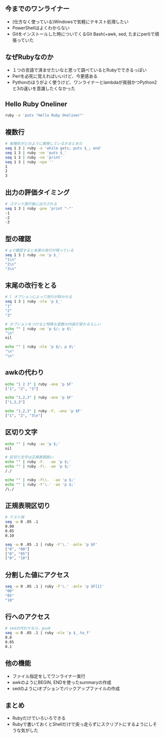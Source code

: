 
## 今までのワンライナー

* (仕方なく使っている)Windowsで気軽にテキスト処理したい
* PowerShellはよくわからない
* Gitをインストールした時についてくるGit Bash(+awk, sed, たまにperl)で頑張っていた

## なぜRubyなのか

* １つの言語で済ませたいなと思って調べているとRubyでできるっぽい
* Perlを必死に覚えればいいけど、今更感ある
* Pythonのほうがよく使うけど、ワンライナーとlambdaが貧弱かつPython2と3の違いを意識したくなかった

## Hello Ruby Oneliner 
```bash:ruby_oneliner.sh
ruby -e 'puts "Hello Ruby Oneliner"'
```

## 複数行
```bash:ruby_oneliner_ex.sh
# 省略形がどのように推移しているかまとめた
seq 1 3 | ruby -e 'while gets; puts $_; end'
seq 1 3 | ruby -ne 'puts $_'
seq 1 3 | ruby -ne 'print'
seq 1 3 | ruby -npe ''
1
2
3
```

## 出力の評価タイミング
```bash:ruby_oneliner_ex2.sh
# コマンド実行後に出力される
seq 1 3 | ruby -pne 'print "-"'
-1
-2
-3
```

## 型の確認
```bash:ruby_oneliner_ex3.sh
# pで確認すると末尾の改行が残っている
seq 1 3 | ruby -ne 'p $_'
"1\n"
"2\n"
"3\n"
```

## 末尾の改行をとる
```bash:ruby_oneliner_ex4.sh
# l オプションによって改行が除かれる
seq 1 3 | ruby -nle 'p $_'
"1"
"2"
"3"
```

```bash:ruby_oneliner_ex5.sh
# オプションをつけると特殊な変数の内容が変わるらしい
echo "" | ruby -ne 'p $/; p $\'
"\n"
nil

echo "" | ruby -nle 'p $/; p $\'
"\n"
"\n"
```

## awkの代わり
```bash:ruby_oneliner_ex6.sh
echo "1 2 3" | ruby -ane 'p $F'
["1", "2", "3"]

echo "1,2,3" | ruby -ane 'p $F'
["1,2,3"]

echo "1,2,3" | ruby -F, -ane 'p $F'
["1", "2", "3\n"]
```

## 区切り文字
```bash:ruby_oneliner_ex7.sh
echo "" | ruby -ae 'p $;'
nil

# 区切り文字は正規表現扱い
echo "" | ruby -F.  -ae 'p $;'
echo "" | ruby -F\. -ae 'p $;'
/./

echo "" | ruby -F\\.  -ae 'p $;'
echo "" | ruby -F'\.' -ae 'p $;'
/\./
```

## 正規表現区切り
```bash:ruby_oneliner_ex8.sh
# テスト用
seq -w 0 .05 .1
0.00
0.05
0.10
```

```bash:ruby_oneliner_ex9.sh
seq -w 0 .05 .1 | ruby -F'\.' -anle 'p $F'
["0", "00"]
["0", "05"]
["0", "10"]
```

## 分割した値にアクセス
```bash:ruby_oneliner_ex10.sh
seq -w 0 .05 .1 | ruby -F'\.' -anle 'p $F[1]'
"00"
"05"
"10"
```

## 行へのアクセス
```bash:ruby_oneliner_ex11.sh
# sedの代わりなら、gsub
seq -w 0 .05 .1 | ruby -nle 'p $_.to_f'
0.0
0.05
0.1
```

## 他の機能
* ファイル指定をしてワンライナー実行
* awkのようにBEGIN, ENDを使ったsummaryの作成
* sedのようにiオプションでバックアップファイルの作成

## まとめ
* Rubyだけでいろいろできる
* Rubyで書いておくとShellだけで突っ走らずにスクリプトにするようにしそうな気がした
